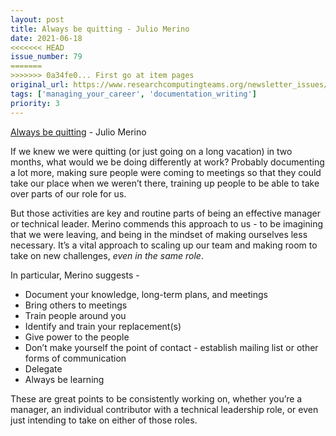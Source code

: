 ```yaml
---
layout: post
title: Always be quitting - Julio Merino
date: 2021-06-18
<<<<<<< HEAD
issue_number: 79
=======
>>>>>>> 0a34fe0... First go at item pages
original_url: https://www.researchcomputingteams.org/newsletter_issues/0079
tags: ['managing_your_career', 'documentation_writing']
priority: 3
---
```


<!-- markdownlint-disable MD033 -->
<!-- markdownlint-disable MD041 -->
<!-- markdownlint-disable MD049 -->

[Always be quitting](https://jmmv.dev/2021/04/always-be-quitting.html) - Julio Merino

If we knew we were quitting (or just going on a long vacation) in two months, what would we be doing differently at work?  Probably documenting a lot more, making sure people were coming to meetings so that they could take our place when we weren’t there, training up people to be able to take over parts of our role for us.

But those activities are key and routine parts of being an effective manager or technical leader.  Merino commends this approach to us - to be imagining that we were leaving, and being in the mindset of making ourselves less necessary.  It’s a vital approach to scaling up our team and making room to take on new challenges, *even in the same role*.

In particular, Merino suggests -

- Document your knowledge, long-term plans, and meetings
- Bring others to meetings
- Train people around you
- Identify and train your replacement(s)
- Give power to the people
- Don’t make yourself the point of contact - establish mailing list or other forms of communication
- Delegate
- Always be learning

These are great points to be consistently working on, whether you’re a manager, an individual contributor with a technical leadership role, or even just intending to take on either of those roles.